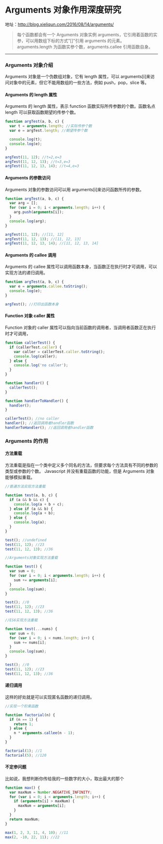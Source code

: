 # Arguments 对象作用深度研究

地址：http://blog.xieliqun.com/2016/08/14/arguments/

> 每个函数都会有一个 Arguments 对象实例 arguments，它引用着函数的实参，可以用数组下标的方式"[]"引用 arguments 的元素。arguments.length 为函数实参个数，arguments.callee 引用函数自身。

---

### Arguments 对象介绍

Arguments 对象是一个伪数组对象，它有 length 属性，可以 arguments[i]来访问对象中的元素，但它不能用数组的一些方法，例如 push，pop，slice 等。

#### Arguments 的 length 属性

Arguments 的 length 属性，表示 function 函数实际所传参数的个数。函数名点 length 可以获取函数期望的传参个数。

```javascript
function argTest(a, b, c) {
  var t = arguments.length; //实际传参个数
  var e = argTest.length; //期望传参个数

  console.log(t);
  console.log(e);
}

argTest(11, 12); //t=2,e=3
argTest(11, 12, 13); //t=3,e=3
argTest(11, 12, 13, 14); //t=4,e=3
```

#### Arguments 的参数访问

Arguments 对象的参数访问可以用 arguments[i]来访问函数所传的参数。

```javascript
function argTest(a, b, c) {
  var arg = [];
  for (var i = 0; i < arguments.length; i++) {
    arg.push(arguments[i]);
  }
  console.log(arg);
}

argTest(11, 12); //[11, 12]
argTest(11, 12, 13); //[11, 12, 13]
argTest(11, 12, 13, 14); //[11, 12, 13, 14]
```

#### Arguments 的 callee 调用

Arguments 的 callee 属性可以调用函数本身，当函数正在执行时才可调用，可以实现方法的递归调用。

```javascript
function argTest(a, b, c) {
  var e = arguments.callee.toString();
  console.log(e);
}

argTest(); //打印出函数本身
```

#### Function 对象 caller 属性

Function 对象的 caller 属性可以指向当前函数的调用者，当调用者函数正在执行时才可调用，

```javascript
function callerTest() {
  if (callerTest.caller) {
    var caller = callerTest.caller.toString();
    console.log(caller);
  } else {
    console.log('no caller');
  }
}

function handler() {
  callerTest();
}

function handlerToHandler() {
  handler();
}

callerTest(); //no caller
handler(); //返回调用者handler函数
handlerToHandler(); //返回调用者handler函数
```

### Arguments 的作用

#### 方法重载

方法重载是指在一个类中定义多个同名的方法，但要求每个方法具有不同的参数的类型或参数的个数。
Javascript 并没有重载函数的功能，但是 Arguments 对象能够模拟重载。

```javascript
//普通方法实现方法重载

function test(a, b, c) {
  if (a && b && c) {
    console.log(a + b + c);
  } else if (a && b) {
    console.log(a + b);
  } else {
    console.log(a);
  }
}

test(); //undefined
test(11, 12); //23
test(11, 12, 13); //36
```

```javascript
//Arguments对象实现方法重载

function test() {
  var sum = 0;
  for (var i = 0; i < arguments.length; i++) {
    sum += arguments[i];
  }
  console.log(sum);
}

test(); //0
test(11, 12); //23
test(11, 12, 13); //36
```

```javascript
//ES6实现方法重载

function test(...nums) {
  var sum = 0;
  for (var i = 0; i < nums.length; i++) {
    sum += nums[i];
  }
  console.log(sum);
}

test(); //0
test(11, 12); //23
test(11, 12, 13); //36
```

#### 递归调用

这样的好处就是可以实现匿名函数的递归调用。

```javascript
//实现一个阶乘函数

function factorial(n) {
  if (n == 1) {
    return 1;
  } else {
    n * arguments.callee(n - 1);
  }
}

factorial(1); //1
factorial(5); //120
```

#### 不定参问题

比如说，我想判断你传给我的一些数字的大小，取出最大的那个

```javascript
function max() {
  var maxNum = Number.NEGATIVE_INFINITY;
  for (var i = 0; i < arguments.length; i++) {
    if (arguments[i] > maxNum) {
      maxNum = arguments[i];
    }
  }
  return maxNum;
}

max(1, 2, 3, 11, 4, 10); //11
max(2, -10, 22, 11); //22
```
